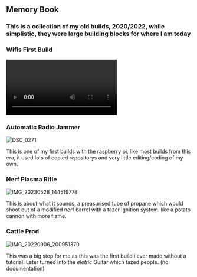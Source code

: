 ## Memory Book

### This is a collection of my old builds, 2020/2022, while simplistic, they were large building blocks for where I am today


### Wifis First Build
![20210502_121729](https://raw.githubusercontent.com/xX-Wi-Fi-Xx/xX-Wi-Fi-Xx.github.io/main/css/assets/20210502_121729.mp4)



### Automatic Radio Jammer 
![DSC_0271](https://github.com/xX-Wi-Fi-Xx/xX-Wi-Fi-Xx.github.io/assets/103215175/2ed7e33e-0e20-407c-a2a7-9b19226c191f)

This is one of my first builds with the raspberry pi, like most builds from this era, it used lots of copied repositorys and very little editing/coding of my own.


### Nerf Plasma Rifle
![IMG_20230528_144519778](https://github.com/xX-Wi-Fi-Xx/xX-Wi-Fi-Xx.github.io/assets/103215175/97a0f379-2a12-420c-bcfd-4bcbf77f7f24)

This is about what it sounds, a preasurised tube of propane which would shoot out of a modified nerf barrel with a tazer ignition system. like a potato cannon with more flame.



### Cattle Prod
![IMG_20220906_200951370](https://github.com/xX-Wi-Fi-Xx/xX-Wi-Fi-Xx.github.io/assets/103215175/32fe3a4f-1530-4429-8f47-58b4886e4f26)


This was a big step for me as this was the first build i ever made without a tutorial. Later turned into the *eletric* Guitar which tazed people. (no documentation)








